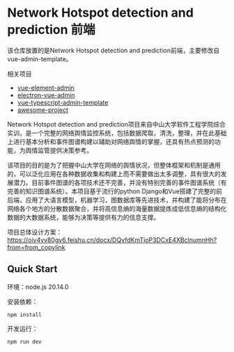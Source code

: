 # Network Hotspot detection and prediction 前端

该仓库放置的是Network Hotspot detection and prediction前端，主要修改自vue-admin-template。

相关项目

- [vue-element-admin](https://github.com/PanJiaChen/vue-element-admin)
- [electron-vue-admin](https://github.com/PanJiaChen/electron-vue-admin)
- [vue-typescript-admin-template](https://github.com/Armour/vue-typescript-admin-template)
- [awesome-project](https://github.com/PanJiaChen/vue-element-admin/issues/2312)

Network Hotspot detection and prediction项目来自中山大学软件工程学院综合实训，是一个完整的网络舆情监控系统，包括数据爬取，清洗，整理，并在此基础上进行基本分析和事件图谱构建以辅助对网络舆情的掌握，还具有热点预测的功能，为舆情监管提供决策参考。

该项目的目的是为了把握中山大学在网络的舆情状况，但整体框架和机制是通用的，可以泛化应用在各种数据收集和构建上而不需要做出太多调整，具有很大的发展潜力。目前事件图谱的各项技术还不完善，并没有特别完善的事件图谱系统（有完善的知识图谱系统）。本项目基于流行的python Django和Vue搭建了完整的前后端，应用了大语言模型，机器学习，图数据库等先进技术，并构建了能将分布在网络各个地方的分散数据聚合，并将高信息熵的海量数据提炼成低信息熵的结构化数据的大数据系统，能够为决策等提供有力的信息支撑。

项目总体设计方案：https://oiv4vv80gv6.feishu.cn/docx/DQyfdKmTjoP3DCxE4XBclnumnHh?from=from_copylink

## Quick Start

环境：node.js 20.14.0

安装依赖：

```
npm install
```

开发运行：

```
npm run dev
```
